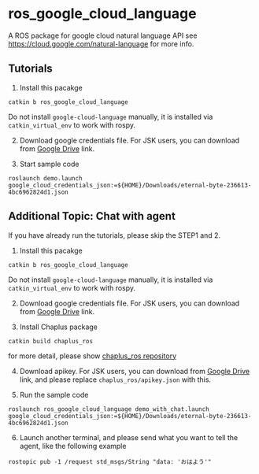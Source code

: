ros_google_cloud_language
=========================

A ROS package for google cloud natural language API
see https://cloud.google.com/natural-language for more info.


Tutorials
---------

1. Install this pacakge

```
catkin b ros_google_cloud_language
```

Do not install `google-cloud-language` manually, it is installed via `catkin_virtual_env` to work with rospy.


2. Download google credentials file. For JSK users, you can download from [Google Drive](https://drive.google.com/file/d/1VxniytpH9J12ii9jphtBylydY1_k5nXf/view?usp=sharing) link.


3. Start sample code

```
roslaunch demo.launch google_cloud_credentials_json:=${HOME}/Downloads/eternal-byte-236613-4bc6962824d1.json
```

Additional Topic: Chat with agent
---------

If you have already run the tutorials, please skip the STEP1 and 2.

1. Install this pacakge

```
catkin b ros_google_cloud_language
```

Do not install `google-cloud-language` manually, it is installed via `catkin_virtual_env` to work with rospy.


2. Download google credentials file. For JSK users, you can download from [Google Drive](https://drive.google.com/file/d/1VxniytpH9J12ii9jphtBylydY1_k5nXf/view?usp=sharing) link.


3. Install Chaplus package

```
catkin build chaplus_ros
```

for more detail, please show [chaplus_ros repository](https://github.com/jsk-ros-pkg/jsk_3rdparty/tree/master/chaplus_ros)

4. Download apikey. For JSK users, you can download from [Google Drive](https://drive.google.com/file/d/1wh1_WX3l_qKbUG5wdgeQQBQCu6f9BSWF/view?usp=sharing) link, and please replace `chaplus_ros/apikey.json` with this.

5. Run the sample code

```
roslaunch ros_google_cloud_language demo_with_chat.launch google_cloud_credentials_json:=${HOME}/Downloads/eternal-byte-236613-4bc6962824d1.json
```

6. Launch another terminal, and please send what you want to tell the agent, like the following example

```
rostopic pub -1 /request std_msgs/String "data: 'おはよう'"
```
